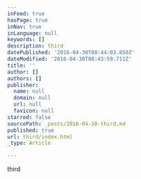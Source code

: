 ```yaml
---
inFeed: true
hasPage: true
inNav: true
inLanguage: null
keywords: []
description: third
datePublished: '2016-04-30T08:44:03.850Z'
dateModified: '2016-04-30T08:43:59.711Z'
title: ''
author: []
authors: []
publisher:
  name: null
  domain: null
  url: null
  favicon: null
starred: false
sourcePath: _posts/2016-04-30-third.md
published: true
url: third/index.html
_type: Article

---
```

third